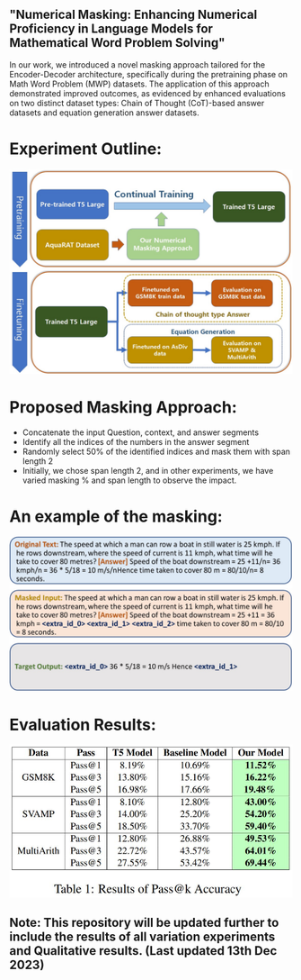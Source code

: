 ## "Numerical Masking: Enhancing Numerical Proficiency in Language Models for Mathematical Word Problem Solving"
In our work, we introduced a novel masking approach tailored for the Encoder-Decoder architecture, specifically during the pretraining phase on Math Word Problem (MWP) datasets. The application of this approach demonstrated improved outcomes, as evidenced by enhanced evaluations on two distinct dataset types: Chain of Thought (CoT)-based answer datasets and equation generation answer datasets.

# Experiment Outline:
![Local Image](Imgs/experiment_parts.jpg)
# Proposed Masking Approach:
- Concatenate the input Question, context, and answer segments
- Identify all the indices of the numbers in the answer segment
- Randomly select 50% of the identified indices and mask them with span length 2
- Initially, we chose span length 2, and in other experiments, we have varied masking % and span length to observe the impact.

# An example of the masking:
![Local Image](Imgs/masking_steps.jpg)

# Evaluation Results:
![Local Image](Imgs/pass_results.JPG)

## Note: This repository will be updated further to include the results of all variation experiments and Qualitative results. (Last updated 13th Dec 2023)

